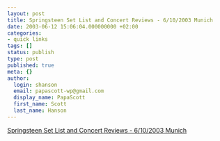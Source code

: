 ```yaml
---
layout: post
title: Springsteen Set List and Concert Reviews - 6/10/2003 Munich
date: 2003-06-12 15:06:04.000000000 +02:00
categories:
- quick links
tags: []
status: publish
type: post
published: true
meta: {}
author:
  login: shanson
  email: papascott-wp@gmail.com
  display_name: PapaScott
  first_name: Scott
  last_name: Hanson
---
```

<p><a title="Tonight should be similar in Hamburg" href="http://discussions.brucespringsteen.net/thread.jsp?forum=32&thread=52722">Springsteen Set List and Concert Reviews - 6/10/2003 Munich</a></p>

